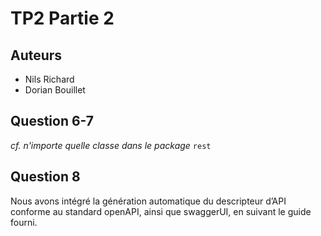 # TP2 Partie 2

## Auteurs 

- Nils Richard
- Dorian Bouillet

## Question 6-7
*cf. n'importe quelle classe dans le package* `rest` 

## Question 8
Nous avons intégré la génération automatique du descripteur d’API conforme 
au standard openAPI, ainsi que swaggerUI, en suivant le guide fourni.
